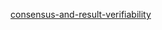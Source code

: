 [consensus-and-result-verifiability](../../pages/protocol/security/consensus-and-result-verifiability.md ':include')